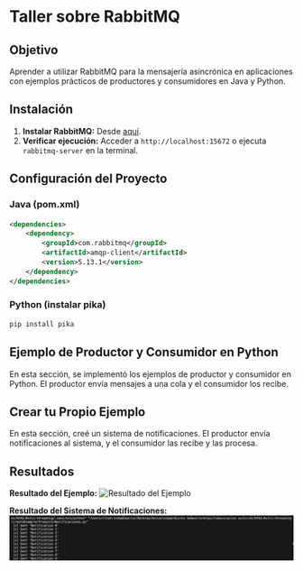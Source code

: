 
# Taller sobre RabbitMQ

## Objetivo
Aprender a utilizar RabbitMQ para la mensajería asincrónica en aplicaciones con ejemplos prácticos de productores y consumidores en Java y Python.

## Instalación
1. **Instalar RabbitMQ:** Desde [aquí](https://www.rabbitmq.com/download.html).
2. **Verificar ejecución:** Acceder a `http://localhost:15672` o ejecuta `rabbitmq-server` en la terminal.

## Configuración del Proyecto

### Java (pom.xml)
```xml
<dependencies>
    <dependency>
        <groupId>com.rabbitmq</groupId>
        <artifactId>amqp-client</artifactId>
        <version>5.13.1</version>
    </dependency>
</dependencies>
```

### Python (instalar pika)
```bash
pip install pika
```

## Ejemplo de Productor y Consumidor en Python
En esta sección, se implementó los ejemplos de productor y consumidor en Python. El productor envía mensajes a una cola y el consumidor los recibe.

## Crear tu Propio Ejemplo
En esta sección, creé un sistema de notificaciones. El productor envía notificaciones al sistema, y el consumidor las recibe y las procesa.
## Resultados

**Resultado del Ejemplo:**
![Resultado del Ejemplo](2.implementExample/python/example.png)

**Resultado del Sistema de Notificaciones:**
![Resultado del Sistema de Notificaciones](createExample/Notificaciones.png)
